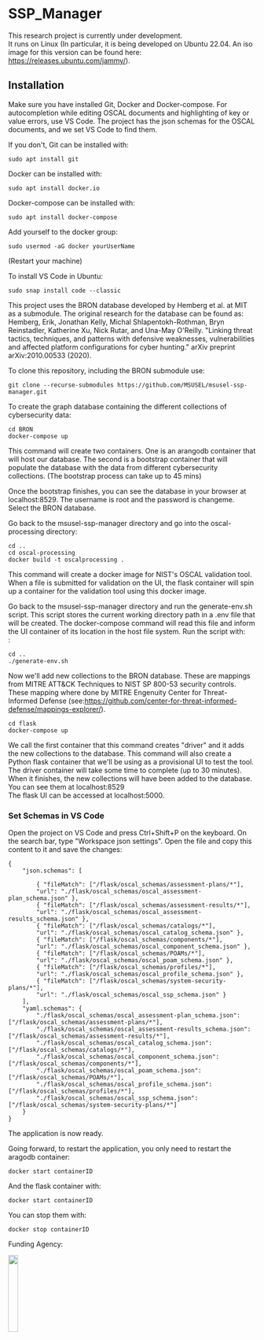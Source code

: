 # SSP_Manager

This research project is currently under development. <br />
It runs on Linux (In particular, it is being developed on Ubuntu 22.04. An iso image for this version can be found here: https://releases.ubuntu.com/jammy/). <br />

## Installation
Make sure you have installed Git, Docker and Docker-compose. For autocompletion while editing OSCAL documents and highlighting of key or value errors, use VS Code. The project has the json schemas for the OSCAL documents, and we set VS Code to find them.<br />

If you don't, Git can be installed with: <br />
```
sudo apt install git 
```

Docker can be installed with: <br />
```
sudo apt install docker.io
```

Docker-compose can be installed with: <br />
```
sudo apt install docker-compose 
```

Add yourself to the docker group: <br />
```
sudo usermod -aG docker yourUserName 
```

(Restart your machine) <br />

To install VS Code in Ubuntu:
```
sudo snap install code --classic
```

This project uses the BRON database developed by Hemberg et al. at MIT as a submodule. The original research for the database can be found as: <br /> 
Hemberg, Erik, Jonathan Kelly, Michal Shlapentokh-Rothman, Bryn Reinstadler, Katherine Xu, Nick Rutar, and Una-May O'Reilly. "Linking threat tactics, techniques, and patterns with defensive weaknesses, vulnerabilities and affected platform configurations for cyber hunting." arXiv preprint arXiv:2010.00533 (2020). <br />

To clone this repository, including the BRON submodule use: <br />
```
git clone --recurse-submodules https://github.com/MSUSEL/msusel-ssp-manager.git 
```

To create the graph database containing the different collections of cybersecurity data: <br />
```
cd BRON 
docker-compose up 
```
This command will create two containers. One is an arangodb container that will host our database. The second is a bootstrap container that will populate the database with the data from different cybersecurity collections. (The bootstrap process can take up to 45 mins) <br />

Once the bootstrap finishes, you can see the database in your browser at localhost:8529. The username is root and the password is changeme. Select the BRON database. <br />

Go back to the msusel-ssp-manager directory and go into the oscal-processing directory: <br />
```
cd .. 
cd oscal-processing 
docker build -t oscalprocessing .
```

This command will create a docker image for NIST's OSCAL validation tool. When a file is submitted for validation on the UI, the flask container will spin up a container for the validation tool using this docker image. <br />

Go back to the msusel-ssp-manager directory and run the generate-env.sh script. This script stores the current working directory path in a .env file that will be created. The docker-compose command will read this file and inform the UI container of its location in the host file system. Run the script with: <br />: 
```
cd ..  
./generate-env.sh  
```


Now we'll add new collections to the BRON database. These are mappings from MITRE ATT&CK Techniques to NIST SP 800-53 security controls. These mapping where done by MITRE Engenuity Center for Threat-Informed Defense (see:https://github.com/center-for-threat-informed-defense/mappings-explorer/). <br />
```
cd flask
docker-compose up
```

We call the first container that this command creates "driver" and it adds the new collections to the database. This command will also create a Python flask container that we'll be using as a provisional UI to test the tool. The driver container will take some time to complete (up to 30 minutes). When it finishes, the new collections will have been added to the database. You can see them at localhost:8529 <br />
The flask UI can be accessed at localhost:5000. <br />

### Set Schemas in VS Code
Open the project on VS Code and press Ctrl+Shift+P on the keyboard. On the search bar, type "Workspace json settings". Open the file and copy this content to it and save the changes:<br />
```
{
    "json.schemas": [
        
        { "fileMatch": ["/flask/oscal_schemas/assessment-plans/*"], 
        "url": "./flask/oscal_schemas/oscal_assessment-plan_schema.json" },
        { "fileMatch": ["/flask/oscal_schemas/assessment-results/*"],
        "url": "./flask/oscal_schemas/oscal_assessment-results_schema.json" },
        { "fileMatch": ["/flask/oscal_schemas/catalogs/*"],
        "url": "./flask/oscal_schemas/oscal_catalog_schema.json" },
        { "fileMatch": ["/flask/oscal_schemas/components/*"],
        "url": "./flask/oscal_schemas/oscal_component_schema.json" },
        { "fileMatch": ["/flask/oscal_schemas/POAMs/*"],
        "url": "./flask/oscal_schemas/oscal_poam_schema.json" },
        { "fileMatch": ["/flask/oscal_schemas/profiles/*"],
        "url": "./flask/oscal_schemas/oscal_profile_schema.json" },
        { "fileMatch": ["/flask/oscal_schemas/system-security-plans/*"],
        "url": "./flask/oscal_schemas/oscal_ssp_schema.json" }
    ],
    "yaml.schemas": {
        "./flask/oscal_schemas/oscal_assessment-plan_schema.json": ["/flask/oscal_schemas/assessment-plans/*"],
        "./flask/oscal_schemas/oscal_assessment-results_schema.json": ["/flask/oscal_schemas/assessment-results/*"],
        "./flask/oscal_schemas/oscal_catalog_schema.json": ["/flask/oscal_schemas/catalogs/*"],
        "./flask/oscal_schemas/oscal_component_schema.json": ["/flask/oscal_schemas/components/*"],
        "./flask/oscal_schemas/oscal_poam_schema.json": ["/flask/oscal_schemas/POAMs/*"],
        "./flask/oscal_schemas/oscal_profile_schema.json": ["/flask/oscal_schemas/profiles/*"],
        "./flask/oscal_schemas/oscal_ssp_schema.json": ["/flask/oscal_schemas/system-security-plans/*"]
    }
}
```

The application is now ready. <br />

Going forward, to restart the application, you only need to restart the aragodb container:  <br />
```
docker start containerID
```

And the flask container with: <br />
```
docker start containerID 
```

You can stop them with: <br />
```
docker stop containerID
```

Funding Agency:   <br />

[<img src="https://www.cisa.gov/profiles/cisad8_gov/themes/custom/gesso/dist/images/backgrounds/6fdaa25709d28dfb5cca.svg" width="20%" height="20%">](https://www.cisa.gov/)

